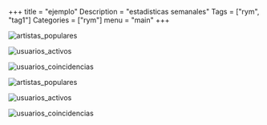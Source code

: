 +++
title = "ejemplo"
Description = "estadisticas semanales"
Tags = ["rym", "tag1"]
Categories = ["rym"]
menu = "main"
+++
<!--more-->

![artistas_populares](/rym/graficos/mensuales/24-12/artistas/artistas_populares.png)

![usuarios_activos](/rym/graficos/mensuales/24-12/artistas/usuarios_activos.png)

![usuarios_coincidencias](/rym/graficos/mensuales/24-12/artistas/usuarios_coincidencias.png)

![artistas_populares](/rym/graficos/mensuales/24-12/artistas/artistas_populares.png)

![usuarios_activos](/rym/graficos/mensuales/24-12/artistas/usuarios_activos.png)

![usuarios_coincidencias](/rym/graficos/mensuales/24-12/artistas/usuarios_coincidencias.png)

